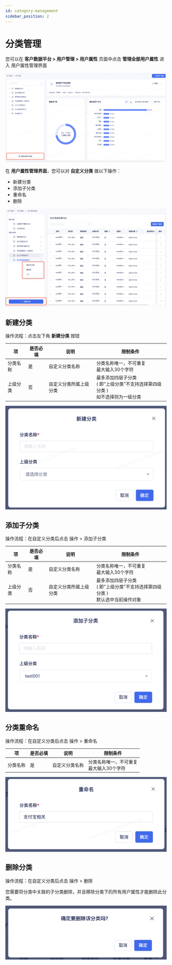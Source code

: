```yaml
---
id: category-management
sidebar_position: 2
---
```


# 分类管理[](#fen-lei-guan-li)

您可以在 **客户数据平台 > 用户管理 > 用户属性** 页面中点击 **管理全部用户属性** 进入 用户属性管理界面

![](/img/用户属性-分类管理-入口.png)

在 **用户属性管理界面**，您可以对 **自定义分类** 做以下操作：

* 新建分类
* 添加子分类
* 重命名
* 删除

![](/img/用户属性-分类管理-操作.png)


## 新建分类[](#xin-jian-fen-lei)

操作流程：点击左下角 **新建分类** 按钮

| 项 | 是否必填 | 说明 | 限制条件 |
| -- | -- | -- | -- |
| 分类名称 | 是 | 自定义分类名称 | 分类名称唯一，不可重复<br/>最大输入30个字符 |
| 上级分类 | 否 | 自定义分类所属上级分类 | 最多添加四层子分类<br/>( 即“上级分类”不支持选择第四级分类 )<br/>如不选择则为一级分类 | 

![](/img/用户属性-分类管理-新建分类.png)


## 添加子分类[](#tian-jia-zi-fen-lei)

操作流程：在自定义分类后点击 操作 > 添加子分类

| 项 | 是否必填 | 说明 | 限制条件 |
| -- | -- | -- | -- |
| 分类名称 | 是 | 自定义分类名称 | 分类名称唯一，不可重复<br/>最大输入30个字符 |
| 上级分类 | 否 | 自定义分类所属上级分类 | 最多添加四层子分类<br/>( 即“上级分类”不支持选择第四级分类 )<br/>默认选中当前操作对象 | 

![](/img/用户属性-分类管理-添加子分类.png)


## 分类重命名[](#fen-lei-zhong-ming-ming)

操作流程：在自定义分类后点击 操作 > 重命名

| 项 | 是否必填 | 说明 | 限制条件 |
| -- | -- | -- | -- |
| 分类名称 | 是 | 自定义分类名称 | 分类名称唯一，不可重复<br/>最大输入30个字符 |

![](/img/用户属性-分类管理-重命名.png)


## 删除分类[](#shan-chu-fen-lei)

操作流程：在自定义分类后点击 操作 > 删除

您需要将分类中关联的子分类删除，并且移除分类下的所有用户属性才能删除此分类。

![](/img/用户属性-分类管理-删除.png)
